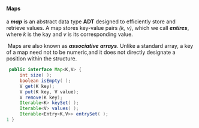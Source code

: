 #### Maps

a ***map*** is an abstract data type **ADT** designed to efficiently store and retrieve values. A map stores key-value pairs *(k, v)*, which we call ***entires***, where *k* is the kay and *v* is its corresponding value. 

​	Maps are also known as ***associative*** ***arrays***. Unlike a standard array, a key of a map need not to be numeric,and it does not directly designate a position within the structure.

```java
 public interface Map<K,V> { 
     int size( );
	 boolean isEmpty( );
	 V get(K key);
	 V put(K key, V value);
	 V remove(K key);
	 Iterable<K> keySet( );
	 Iterable<V> values( );
	 Iterable<Entry<K,V>> entrySet( );
1 }
```

